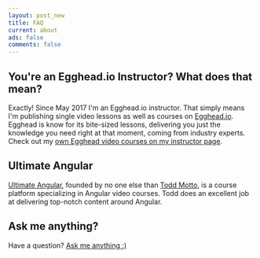 ```yaml
---
layout: post_new
title: FAQ
current: about
ads: false
comments: false
---
```


## You're an Egghead.io Instructor? What does that mean?

Exactly! Since May 2017 I'm an Egghead.io instructor. That simply means I'm publishing single video lessons as well as courses on [Egghead.io](https://egghead.io). Egghead is know for its bite-sized lessons, delivering you just the knowledge you need right at that moment, coming from industry experts.  
Check out my [own Egghead video courses on my instructor page](https://egghead.io/instructors/juri-strumpflohner).


## Ultimate Angular

[Ultimate Angular](https://ultimateangular.com/?ref=76683_m6z8h8fa), founded by no one else than [Todd Motto](https://twitter.com/toddmotto), is a course platform specializing in Angular video courses. Todd does an excellent job at delivering top-notch content around Angular.

## Ask me anything?

Have a question? [Ask me anything :)](https://github.com/juristr/ama/issues/new)